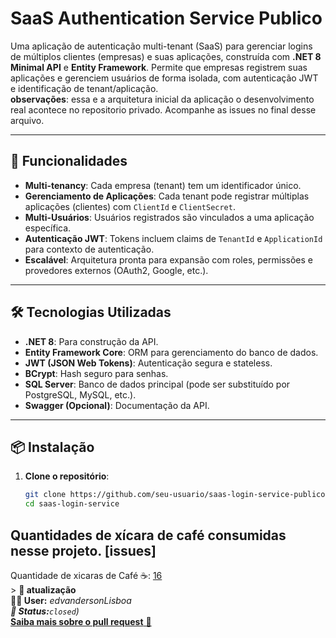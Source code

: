 # SaaS Authentication Service Publico

Uma aplicação de autenticação multi-tenant (SaaS) para gerenciar logins de múltiplos clientes (empresas) e suas aplicações, construída com **.NET 8 Minimal API** e **Entity Framework**. Permite que empresas registrem suas aplicações e gerenciem usuários de forma isolada, com autenticação JWT e identificação de tenant/aplicação. <br>
**observações**: essa e a arquitetura inicial da aplicação o desenvolvimento real acontece no repositorio privado. Acompanhe as issues no final desse arquivo.

---

## 🚀 Funcionalidades

- **Multi-tenancy**: Cada empresa (tenant) tem um identificador único.
- **Gerenciamento de Aplicações**: Cada tenant pode registrar múltiplas aplicações (clientes) com `ClientId` e `ClientSecret`.
- **Multi-Usuários**: Usuários registrados são vinculados a uma aplicação específica.
- **Autenticação JWT**: Tokens incluem claims de `TenantId` e `ApplicationId` para contexto de autenticação.
- **Escalável**: Arquitetura pronta para expansão com roles, permissões e provedores externos (OAuth2, Google, etc.).

---

## 🛠️ Tecnologias Utilizadas

- **.NET 8**: Para construção da API.
- **Entity Framework Core**: ORM para gerenciamento do banco de dados.
- **JWT (JSON Web Tokens)**: Autenticação segura e stateless.
- **BCrypt**: Hash seguro para senhas.
- **SQL Server**: Banco de dados principal (pode ser substituído por PostgreSQL, MySQL, etc.).
- **Swagger (Opcional)**: Documentação da API.

---

## 📦 Instalação

1. **Clone o repositório**:
   ```bash
   git clone https://github.com/seu-usuario/saas-login-service-publico.git
   cd saas-login-service

## Quantidades de xícara de café consumidas nesse projeto. [issues]
Quantidade de xicaras de Café ☕: [16](https://github.com/edvandersonLisboa/saas-login-service/pull/16)<br> > **📝 atualização**<br>**🙎‍♂️ User:**  _edvandersonLisboa<br> **📌 Status:**`closed`)_ <br> [**Saiba mais sobre o pull request** 📄 ](https://github.com/edvandersonLisboa/saas-login-service-publico/issues/2)
<!-- PR_ENTRIES -->
